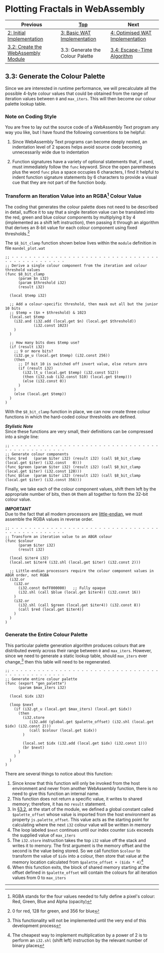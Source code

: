 # Plotting Fractals in WebAssembly

| Previous | [Top](/chriswhealy/plotting-fractals-in-webassembly) | Next
|---|---|---
| [2: Initial Implementation](/chriswhealy/FractalWASM/02%20Initial%20Implementation/) | [3: Basic WAT Implementation](/chriswhealy/FractalWASM/03%20WAT%20Basic%20Implementation/) | [4: Optimised WAT Implementation](/chriswhealy/FractalWASM/04%20WAT%20Optimised%20Implementation/)
| [3.2: Create the WebAssembly Module](/chriswhealy/FractalWASM/03%20WAT%20Basic%20Implementation/02/) | 3.3: Generate the Colour Palette | [3.4: Escape-Time Algorithm](/chriswhealy/FractalWASM/03%20WAT%20Basic%20Implementation/04/)

## 3.3: Generate the Colour Palette

Since we are interested in runtime performance, we will precalculate all the possible 4-byte colour values that could be obtained from the range of iteration values between `0` and `max_iters`.  This will then become our colour palette lookup table.

### Note on Coding Style

You are free to lay out the source code of a WebAssembly Text program any way you like, but I have found the following conventions to be helpful:

1. Since WebAssembly Text programs can become deeply nested, an indentation level of 2 spaces helps avoid source code becoming unnecessarily wide due to indentation

1. Function signatures have a variety of optional statements that, if used, must immediately follow the `func` keyword.
Since the open parentheses plus the word `func` plus a space occupies 6 characters, I find it helpful to indent function signature statements by 6 characters to provide a visual cue that they are not part of the function body.

### Transform an Iteration Value into an RGBA[^1] Colour Value
The coding that generates the colour palette does not need to be described in detail, suffice it to say that a single iteration value can be translated into the red, green and blue colour components by multiplying it by 4 (implemented as a shift left instruction), then passing it through an algorithm that derives an 8-bit value for each colour component using fixed thresholds.[^2]

The `$8_bit_clamp` function shown below lives within the `module` definition in file `mandel_plot.wat`

```wast
;; - - - - - - - - - - - - - - - - - - - - - - - - - - - - - - - - - - - - - - - - - - - - - - - -
;; Derive a single colour component from the iteration and colour threshold values
(func $8_bit_clamp
      (param $n i32)
      (param $threshold i32)
      (result i32)

  (local $temp i32)

  ;; Add a colour-specific threshold, then mask out all but the junior 10 bits
  ;; $temp = ($n + $threshold) & 1023
  (local.set $temp
    (i32.and (i32.add (local.get $n) (local.get $threshold))
             (i32.const 1023)
    )
  )

  ;; How many bits does $temp use?
  (if (result i32)
    ;; 9 or more bits?
    (i32.ge_u (local.get $temp) (i32.const 256))
    (then
      ;; If bit 10 is switched off invert value, else return zero
      (if (result i32)
        (i32.lt_u (local.get $temp) (i32.const 512))
        (then (i32.sub (i32.const 510) (local.get $temp)))
        (else (i32.const 0))
      )
    )
    (else (local.get $temp))
  )
)
```

With the `$8_bit_clamp` function in place, we can now create three colour functions in which the hard-coded colour thresholds are defined.

***Stylistic Note***<br>
Since these functions are very small, their definitions can be compressed into a single line:

```wast
;; - - - - - - - - - - - - - - - - - - - - - - - - - - - - - - - - - - - - - - - - - - - - - - - -
;; Generate colour components
(func $red   (param $iter i32) (result i32) (call $8_bit_clamp (local.get $iter) (i32.const   0)))
(func $green (param $iter i32) (result i32) (call $8_bit_clamp (local.get $iter) (i32.const 128)))
(func $blue  (param $iter i32) (result i32) (call $8_bit_clamp (local.get $iter) (i32.const 356)))
```

Finally, we take each of the colour component values, shift them left by the appropriate number of bits, then `OR` them all together to form the 32-bit colour value.

***IMPORTANT***<br>
Due to the fact that all modern processors are [little-endian](https://en.wikipedia.org/wiki/Endianness), we must assemble the RGBA values in reverse order.

```wast
;; - - - - - - - - - - - - - - - - - - - - - - - - - - - - - - - - - - - - - - - - - - - - - - - -
;; Transform an iteration value to an ABGR colour
(func $colour
      (param $iter i32)
      (result i32)

  (local $iter4 i32)
  (local.set $iter4 (i32.shl (local.get $iter) (i32.const 2)))

  ;; Little-endian processors require the colour component values in ABGR order, not RGBA
  (i32.or
    (i32.or
      (i32.const 0xFF000000)   ;; Fully opaque
      (i32.shl (call $blue (local.get $iter4)) (i32.const 16))
    )
    (i32.or
      (i32.shl (call $green (local.get $iter4)) (i32.const 8))
      (call $red (local.get $iter4))
    )
  )
)
```

### Generate the Entire Colour Palette

This particular palette generation algorithm produces colours that are distributed evenly across their range between `0` and `max_iters`.  However, since we need to generate a static lookup table, should `max_iters` ever change,[^3] then this table will need to be regenerated.

```wast
;; - - - - - - - - - - - - - - - - - - - - - - - - - - - - - - - - - - - - - - - - - - - - - - - -
;; Generate entire colour palette
(func (export "gen_palette")
      (param $max_iters i32)

  (local $idx i32)

  (loop $next
    (if (i32.gt_u (local.get $max_iters) (local.get $idx))
      (then
        (i32.store
           (i32.add (global.get $palette_offset) (i32.shl (local.get $idx) (i32.const 2)))
           (call $colour (local.get $idx))
        )

        (local.set $idx (i32.add (local.get $idx) (i32.const 1)))
        (br $next)
      )
    )
  )
)
```

There are several things to notice about this function:

1. Since know that this function will only be invoked from the host environment and never from another WebAssembly function, there is no need to give this function an internal name.
1. This function does not return a specific value, it writes to shared memory; therefore, it has no `result` statement.
1. In [§3.2](../02/), at the start of the module, we defined a global constant called `$palette_offset` whose value is imported from the host environment as property `js.palette_offset`.
This value acts as the starting point for calculating where the next `i32` colour value will be written in memory
1. The loop labeled `$next` continues until our index counter `$idx` exceeds the supplied value of `max_iters`
1. The `i32.store` instruction takes the top `i32` value off the stack and writes it to memory.
The first argument is the memory offset and the second is the value being stored.
So we call function `$colour` to transform the value of `$idx` into a colour, then store that value at the memory location calculated from `$palette_offset + ($idx * 4)`[^4]
3. When this function exits, the block of shared memory starting at the offset defined in `$palette_offset` will contain the colours for all iteration values from 0 to `max_iters`

---

[^1]: RGBA stands for the four values needed to fully define a pixel's colour: Red, Green, Blue and Alpha (opacity)
[^2]: 0 for red, 128 for green, and 356 for blue
[^3]: This functionality will not be implemented until the very end of this development process
[^4]: The cheapest way to implement multiplication by a power of 2 is to perform an `i32.shl` (shift left) instruction by the relevant number of binary places
